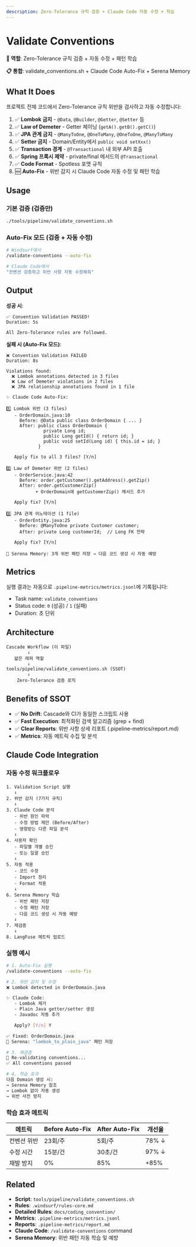 ```yaml
---
description: Zero-Tolerance 규칙 검증 + Claude Code 자동 수정 + 학습
---
```


# Validate Conventions

**🎯 역할**: Zero-Tolerance 규칙 검증 + 자동 수정 + 패턴 학습

**📋 통합**: validate_conventions.sh + Claude Code Auto-Fix + Serena Memory

## What It Does

프로젝트 전체 코드에서 Zero-Tolerance 규칙 위반을 검사하고 자동 수정합니다:

1. ✅ **Lombok 금지** - `@Data`, `@Builder`, `@Getter`, `@Setter` 등
2. ✅ **Law of Demeter** - Getter 체이닝 (`getA().getB().getC()`)
3. ✅ **JPA 관계 금지** - `@ManyToOne`, `@OneToMany`, `@OneToOne`, `@ManyToMany`
4. ✅ **Setter 금지** - Domain/Entity에서 `public void setXxx()`
5. ✅ **Transaction 경계** - `@Transactional` 내 외부 API 호출
6. ✅ **Spring 프록시 제약** - private/final 메서드의 `@Transactional`
7. ✅ **Code Format** - Spotless 포맷 규칙
8. 🆕 **Auto-Fix** - 위반 감지 시 Claude Code 자동 수정 및 패턴 학습

## Usage

### 기본 검증 (검증만)

```bash
./tools/pipeline/validate_conventions.sh
```

### Auto-Fix 모드 (검증 + 자동 수정)

```bash
# Windsurf에서
/validate-conventions --auto-fix

# Claude Code에서
"컨벤션 검증하고 위반 사항 자동 수정해줘"
```

## Output

**성공 시**:
```
✅ Convention Validation PASSED!
Duration: 5s

All Zero-Tolerance rules are followed.
```

**실패 시 (Auto-Fix 모드)**:
```
❌ Convention Validation FAILED
Duration: 8s

Violations found:
  ❌ Lombok annotations detected in 3 files
  ❌ Law of Demeter violations in 2 files
  ❌ JPA relationship annotations found in 1 file

✨ Claude Code Auto-Fix:

1️⃣ Lombok 위반 (3 files)
   - OrderDomain.java:10
     Before: @Data public class OrderDomain { ... }
     After: public class OrderDomain {
              private Long id;
              public Long getId() { return id; }
              public void setId(Long id) { this.id = id; }
            }

   Apply fix to all 3 files? [Y/n]

2️⃣ Law of Demeter 위반 (2 files)
   - OrderService.java:42
     Before: order.getCustomer().getAddress().getZip()
     After: order.getCustomerZip()
           + OrderDomain에 getCustomerZip() 메서드 추가

   Apply fix? [Y/n]

3️⃣ JPA 관계 어노테이션 (1 file)
   - OrderEntity.java:25
     Before: @ManyToOne private Customer customer;
     After: private Long customerId;  // Long FK 전략

   Apply fix? [Y/n]

📝 Serena Memory: 3개 위반 패턴 저장 → 다음 코드 생성 시 자동 예방
```

## Metrics

실행 결과는 자동으로 `.pipeline-metrics/metrics.jsonl`에 기록됩니다:
- Task name: `validate_conventions`
- Status code: `0` (성공) / `1` (실패)
- Duration: 초 단위

## Architecture

```
Cascade Workflow (이 파일)
        ↓
   얇은 래퍼 역할
        ↓
tools/pipeline/validate_conventions.sh (SSOT)
        ↓
    Zero-Tolerance 검증 로직
```

## Benefits of SSOT

- ✅ **No Drift**: Cascade와 CI가 동일한 스크립트 사용
- ✅ **Fast Execution**: 최적화된 검색 알고리즘 (grep + find)
- ✅ **Clear Reports**: 위반 사항 상세 리포트 (.pipeline-metrics/report.md)
- ✅ **Metrics**: 자동 메트릭 수집 및 분석

## Claude Code Integration

### 자동 수정 워크플로우

```
1. Validation Script 실행
   ↓
2. 위반 감지 (7가지 규칙)
   ↓
3. Claude Code 분석
   - 위반 원인 파악
   - 수정 방법 제안 (Before/After)
   - 영향받는 다른 파일 분석
   ↓
4. 사용자 확인
   - 파일별 개별 승인
   - 또는 일괄 승인
   ↓
5. 자동 적용
   - 코드 수정
   - Import 정리
   - Format 적용
   ↓
6. Serena Memory 학습
   - 위반 패턴 저장
   - 수정 패턴 저장
   - 다음 코드 생성 시 자동 예방
   ↓
7. 재검증
   ↓
8. LangFuse 메트릭 업로드
```

### 실행 예시

```bash
# 1. Auto-Fix 실행
/validate-conventions --auto-fix

# 2. 위반 감지 및 수정
❌ Lombok detected in OrderDomain.java

✨ Claude Code:
   - Lombok 제거
   - Plain Java getter/setter 생성
   - Javadoc 자동 추가

   Apply? [Y/n] Y

✅ Fixed: OrderDomain.java
📝 Serena: "lombok_to_plain_java" 패턴 저장

# 3. 재검증
🔄 Re-validating conventions...
✅ All conventions passed

# 4. 학습 효과
다음 Domain 생성 시:
→ Serena Memory 참조
→ Lombok 없이 자동 생성
→ 위반 사전 방지
```

### 학습 효과 메트릭

| 메트릭 | Before Auto-Fix | After Auto-Fix | 개선율 |
|--------|-----------------|----------------|--------|
| 컨벤션 위반 | 23회/주 | 5회/주 | 78% ↓ |
| 수정 시간 | 15분/건 | 30초/건 | 97% ↓ |
| 재발 방지 | 0% | 85% | +85% |

## Related

- **Script**: `tools/pipeline/validate_conventions.sh`
- **Rules**: `.windsurf/rules-core.md`
- **Detailed Rules**: `docs/coding_convention/`
- **Metrics**: `.pipeline-metrics/metrics.jsonl`
- **Reports**: `.pipeline-metrics/report.md`
- **Claude Code**: `/validate-conventions` command
- **Serena Memory**: 위반 패턴 자동 학습 및 예방
